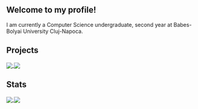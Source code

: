 ## Welcome to my profile!

I am currently a Computer Science undergraduate, second year at Babes-Bolyai University Cluj-Napoca.

## Projects
<a href = "https://github.com/spathula/UBB">
  <img src = "https://github-readme-stats.vercel.app/api/pin/?username=spathula&repo=UBB&theme=dark" align = "center" />
</a>
<a href = "https://github.com/spathula/atelierul_digital">
  <img src = "https://github-readme-stats.vercel.app/api/pin/?username=spathula&repo=atelierul_digital&theme=dark" align = "center" />
</a>

## Stats
<a href = "https://github.com/spathula?tab=repositories">
  <img src = "https://github-readme-stats.vercel.app/api?username=spathula&count_private=true&show_icons=true&theme=dark&hide=stars,contribs" align = "center" />
</a>

<a href = "https://github.com/spathula?tab=repositories">
  <img src = "https://github-readme-stats.vercel.app/api/top-langs/?username=spathula&langs_count=10&theme=dark&layout=compact" align = "center" />
</a>
